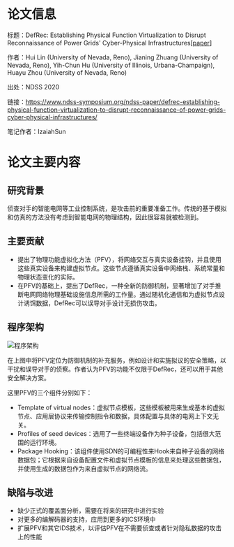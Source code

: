 # 论文信息

标题：DefRec: Establishing Physical Function Virtualization to Disrupt Reconnaissance of Power Grids' Cyber-Physical Infrastructures[[paper](https://www.ndss-symposium.org/wp-content/uploads/2020/02/24365-paper.pdf)]

作者：Hui Lin (University of Nevada, Reno), Jianing Zhuang (University of Nevada, Reno), Yih-Chun Hu (University of Illinois, Urbana-Champaign), Huayu Zhou (University of Nevada, Reno)

出处：NDSS 2020

链接：https://www.ndss-symposium.org/ndss-paper/defrec-establishing-physical-function-virtualization-to-disrupt-reconnaissance-of-power-grids-cyber-physical-infrastructures/

笔记作者：IzaiahSun

# 论文主要内容

## 研究背景

侦查对手的智能电网等工业控制系统，是攻击前的重要准备工作。传统的基于模拟和仿真的方法没有考虑到智能电网的物理结构，因此很容易就被检测到。

## 主要贡献

- 提出了物理功能虚拟化方法（PFV），将网络交互与真实设备挂钩，并且使用这些真实设备来构建虚拟节点。这些节点遵循真实设备中网络栈、系统常量和物理状态变化的实际。
- 在PFV的基础上，提出了DefRec，一种全新的防御机制，显著增加了对手推断电网网络物理基础设施信息所需的工作量。通过随机化通信和为虚拟节点设计诱饵数据，DefRec可以误导对手设计无损伤攻击。

## 程序架构

![程序架构](https://www.izaiahsun.com/wp-content/uploads/homework/new-technique/2/1.png)

在上图中将PFV定位为防御机制的补充服务，例如设计和实施拟议的安全策略，以干扰和误导对手的侦察。作者认为PFV的功能不仅限于DefRec，还可以用于其他安全解决方案。

这里PFV的三个组件分别如下：

- Template of virtual nodes：虚拟节点模板，这些模板被用来生成基本的虚拟节点、应用层协议来传输控制指令和数据，具体配置与具体的电网上下文无关。
- Profiles of seed devices：选用了一些终端设备作为种子设备，包括很大范围的运行环境。
- Package Hooking：该组件使用SDN的可编程性来Hook来自种子设备的网络数据包；它根据来自设备配置文件和虚拟节点模板的信息来处理这些数据包，并使用生成的数据包作为来自虚拟节点的网络流。

## 缺陷与改进

- 缺少正式的覆盖面分析，需要在将来的研究中进行实验
- 对更多的编解码器的支持，应用到更多的ICS环境中
- 扩展PFV和其它IDS技术，以评估PFV在不需要侦查或者针对隐私数据的攻击上的性能